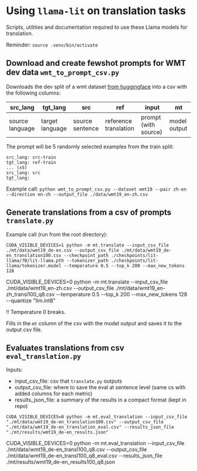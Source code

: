 # Using `llama-lit` on translation tasks

Scripts, utilities and documentation required to use these Llama models for translation.

Reminder: `source .venv/bin/activate`

## Download and create fewshot prompts for WMT dev data `wmt_to_prompt_csv.py`

Downloads the dev split of a wmt dataset [from huggingface](https://huggingface.co/datasets?sort=downloads&search=wmt) into a csv with the following columns:

| src_lang        | tgt_lang        | src             | ref                   | input                | mt           |
| --------------- | --------------- | --------------- | --------------------- | -------------------- | ------------ |
| source language | target language | source sentence | reference translation | prompt (with source) | model output |

The prompt will be 5 randomly selected examples from the train split:

```
src_lang: src-train
tgt_lang: ref-train
... (x5)
src_lang: src
tgt_lang:
```

Example call:
`python wmt_to_prompt_csv.py --dataset wmt19 --pair zh-en --direction en-zh --output_file ./data/wmt19_en-zh.csv`

## Generate translations from a csv of prompts `translate.py`

Example call (run from the root directory):

`CUDA_VISIBLE_DEVICES=1 python -m mt.translate --input_csv_file ./mt/data/wmt19_de-en.csv --output_csv_file ./mt/data/wmt19_de-en_translation100.csv --checkpoint_path ./checkpoints/lit-llama/7B/lit-llama.pth --tokenizer_path ./checkpoints/lit-llama/tokenizer.model --temperature 0.5 --top_k 200 --max_new_tokens 128`

CUDA_VISIBLE_DEVICES=0 python -m mt.translate --input_csv_file ./mt/data/wmt19_en-zh.csv --output_csv_file ./mt/data/wmt19_en-zh_transl100_q8.csv --temperature 0.5 --top_k 200 --max_new_tokens 128 --quantize "llm.int8"

!<o>! Temperature 0 breaks.

Fills in the `mt` column of the csv with the model output and saves it to the output csv file.

## Evaluates translations from csv `eval_translation.py`

Inputs:
- input_csv_file: csv that `translate.py` outputs
- output_csv_file: where to save the eval at sentence level (same cs with added columns for each metric)
- results_json_file: a summary of the results in a compact format (kept in repo)

`CUDA_VISIBLE_DEVICES=0 python -m mt.eval_translation --input_csv_file "./mt/data/wmt19_de-en_translation100.csv" --output_csv_file "./mt/data/wmt19_de-en_translation_eval.csv" --results_json_file "./mt/results/wmt19_de-en_results.json"`

CUDA_VISIBLE_DEVICES=0 python -m mt.eval_translation --input_csv_file ./mt/data/wmt19_de-en_transl100_q8.csv --output_csv_file ./mt/data/wmt19_de-en_transl100_q8_eval.csv --results_json_file ./mt/results/wmt19_de-en_results100_q8.json

